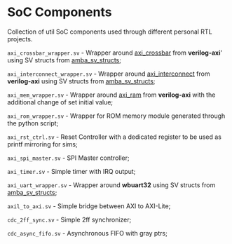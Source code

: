 # SoC Components 

Collection of util SoC components used through different personal RTL projects.

`axi_crossbar_wrapper.sv` - Wrapper around [axi_crossbar](verilog-axi/axi_crossbar.v) from **verilog-axi**' using SV structs from [amba_sv_structs](amba_sv_structs);

`axi_interconnect_wrapper.sv` - Wrapper around [axi_interconnect](verilog-axi/axi_interconnect.v) from **verilog-axi** using SV structs from [amba_sv_structs](amba_sv_structs);

`axi_mem_wrapper.sv` - Wrapper around [axi_ram](verilog-axi/axi_ram_wo_reset.sv) from **verilog-axi** with the additional change of set initial value;

`axi_rom_wrapper.sv` - Wrapper for ROM memory module generated through the python script;

`axi_rst_ctrl.sv` - Reset Controller with a dedicated register to be used as printf mirroring for sims;

`axi_spi_master.sv` - SPI Master controller;

`axi_timer.sv` - Simple timer with IRQ output;

`axi_uart_wrapper.sv` - Wrapper around **wbuart32** using SV structs from [amba_sv_structs](amba_sv_structs);

`axil_to_axi.sv` - Simple bridge between AXI to AXI-Lite;

`cdc_2ff_sync.sv` - Simple 2ff synchronizer;

`cdc_async_fifo.sv` - Asynchronous FIFO with gray ptrs;
